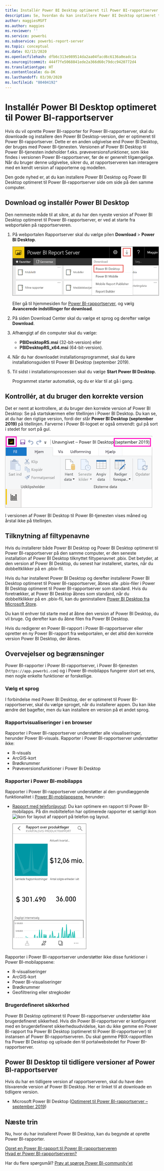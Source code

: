 ```yaml
---
title: Installér Power BI Desktop optimeret til Power BI-rapportserver
description: Se, hvordan du kan installere Power BI Desktop optimeret til Power BI-rapportserver
author: maggiesMSFT
ms.author: maggies
ms.reviewer: ''
ms.service: powerbi
ms.subservice: powerbi-report-server
ms.topic: conceptual
ms.date: 02/13/2020
ms.openlocfilehash: dfb6c313e989514da2aa04facd6c6136a0eadc1a
ms.sourcegitcommit: 444f7fe5068841ede2a366d60c79dcc9420772d4
ms.translationtype: HT
ms.contentlocale: da-DK
ms.lasthandoff: 03/30/2020
ms.locfileid: "80404192"
---
```

# <a name="install-power-bi-desktop-optimized-for-power-bi-report-server"></a>Installér Power BI Desktop optimeret til Power BI-rapportserver

Hvis du vil oprette Power BI-rapporter for Power BI-rapportserver, skal du downloade og installere den Power BI Desktop-version, der er optimeret til Power BI-rapportserver. Dette er en anden udgivelse end Power BI Desktop, der bruges med Power BI-tjenesten. Versionen af Power BI Desktop til Power BI-tjenesten indeholder f.eks. prøveversionsfunktioner, som ikke findes i versionen Power BI-rapportserver, før de er generelt tilgængelige. Når du bruger denne udgivelse, sikrer du, at rapportserveren kan interagere med en kendt version af rapporterne og modellen. 

Den gode nyhed er, at du kan installere Power BI Desktop og Power BI Desktop optimeret til Power BI-rapportserver side om side på den samme computer.

## <a name="download-and-install-power-bi-desktop"></a>Download og installér Power BI Desktop

Den nemmeste måde til at sikre, at du har den nyeste version af Power BI Desktop optimeret til Power BI-rapportserver, er ved at starte fra webportalen på rapportserveren.

1. På webportalen Rapportserver skal du vælge pilen **Download** > **Power BI Desktop**.

    ![Download Power BI Desktop fra webportalen](media/install-powerbi-desktop/report-server-download-web-portal.png)

    Eller gå til hjemmesiden for [Power BI-rapportserver](https://powerbi.microsoft.com/report-server/), og vælg **Avancerede indstillinger for download**.

2. På siden Download Center skal du vælge et sprog og derefter vælge **Download**.

3. Afhængigt af din computer skal du vælge: 

    - **PBIDesktopRS.msi** (32-bit-version) eller
    - **PBIDesktopRS_x64.msi** (64-bit-version).

1. Når du har downloadet installationsprogrammet, skal du køre installationsguiden til Power BI Desktop (september 2019).

2. Til sidst i installationsprocessen skal du vælge **Start Power BI Desktop**.

    Programmet starter automatisk, og du er klar til at gå i gang.

## <a name="verify-youre-using-the-correct-version"></a>Kontrollér, at du bruger den korrekte version
Det er nemt at kontrollere, at du bruger den korrekte version af Power BI Desktop: Se på startskærmen eller titellinjen i Power BI Desktop. Du kan se, at du har den rigtige version, fordi der står **Power BI Desktop (september 2019)** på titellinjen. Farverne i Power BI-logoet er også omvendt: gul på sort i stedet for sort på gul.

![Power BI Desktop – september 2019](media/install-powerbi-desktop/power-bi-report-server-desktop-sept-2019.png)

I versionen af Power BI Desktop til Power BI-tjenesten vises måned og årstal ikke på titellinjen.

## <a name="file-extension-association"></a>Tilknytning af filtypenavne
Hvis du installerer både Power BI Desktop og Power BI Desktop optimeret til Power BI-rapportserver på den samme computer, er den seneste installation af Power BI Desktop tilknyttet filtypenavnet .pbix. Det betyder, at den version af Power BI Desktop, du senest har installeret, startes, når du dobbeltklikker på en .pbix-fil.

Hvis du har installeret Power BI Desktop og derefter installerer Power BI Desktop optimeret til Power BI-rapportserver, åbnes alle .pbix-filer i Power BI Desktop optimeret til Power BI-rapportserver som standard. Hvis du foretrækker, at Power BI Desktop åbnes som standard, når du dobbeltklikker på en .pbix-fil, kan du geninstallere [Power BI Desktop fra Microsoft Store](https://aka.ms/pbidesktopstore).

Du kan til enhver tid starte med at åbne den version af Power BI Desktop, du vil bruge. Og derefter kan du åbne filen fra Power BI Desktop.

Hvis du redigerer en Power BI-rapport i Power BI-rapportserver eller opretter en ny Power BI-rapport fra webportalen, er det altid den korrekte version Power BI Desktop, der åbnes.

## <a name="considerations-and-limitations"></a>Overvejelser og begrænsninger

Power BI-rapporter i Power BI-rapportserver, i Power BI-tjenesten (`https://app.powerbi.com`) og i Power BI-mobilapps fungerer stort set ens, men nogle enkelte funktioner er forskellige.

### <a name="selecting-a-language"></a>Vælg et sprog

I forbindelse med Power BI Desktop, der er optimeret til Power BI-rapportserver, skal du vælge sproget, når du installerer appen. Du kan ikke ændre det bagefter, men du kan installere en version på et andet sprog.

### <a name="report-visuals-in-a-browser"></a>Rapportvisualiseringer i en browser

Rapporter i Power BI-rapportserver understøtter alle visualiseringer, herunder Power BI-visuals. Rapporter i Power BI-rapportserver understøtter ikke:

* R-visuals
* ArcGIS-kort
* Brødkrummer
* Prøveversionsfunktioner i Power Bi Desktop

### <a name="reports-in-the-power-bi-mobile-apps"></a>Rapporter i Power BI-mobilapps

Rapporter i Power BI-rapportserver understøtter al den grundlæggende funktionalitet i [Power BI-mobilappsene](../consumer/mobile/mobile-apps-for-mobile-devices.md), herunder:

* [Rapport med telefonlayout](../desktop-create-phone-report.md): Du kan optimere en rapport til Power BI-mobilapps. På din mobiltelefon har optimerede rapporter et særligt ikon ![ikon for layout af rapport på telefon](media/install-powerbi-desktop/power-bi-rs-mobile-optimized-icon.png) og layout.
  
    ![Rapport optimeret til telefoner](media/install-powerbi-desktop/power-bi-rs-mobile-optimized-report.png)

Rapporter i Power BI-rapportserver understøtter ikke disse funktioner i Power BI-mobilappsene:

* R-visualiseringer
* ArcGIS-kort
* Power BI-visualiseringer
* Brødkrummer
* Geofiltrering eller stregkoder

### <a name="custom-security"></a>Brugerdefineret sikkerhed

Power BI Desktop optimeret til Power BI-rapportserver understøtter ikke brugerdefineret sikkerhed. Hvis din Power BI-rapportserver er konfigureret med en brugerdefineret sikkerhedsudvidelse, kan du ikke gemme en Power BI-rapport fra Power BI Desktop (optimeret til Power BI-rapportserver) til instansen af Power BI-rapportserveren. Du skal gemme PBIX-rapportfilen fra Power BI Desktop og uploade den til portalwebstedet for Power BI-rapportserver.

## <a name="power-bi-desktop-for-earlier-versions-of-power-bi-report-server"></a>Power BI Desktop til tidligere versioner af Power BI-rapportserver

Hvis du har en tidligere version af rapportserveren, skal du have den tilsvarende version af Power BI Desktop. Her er linket til at downloade en tidligere version.

- Microsoft Power BI Desktop ([Optimeret til Power BI-rapportserver – september 2019](https://go.microsoft.com/fwlink/?linkid=2103723))

## <a name="next-steps"></a>Næste trin

Nu, hvor du har installeret Power BI Desktop, kan du begynde at oprette Power BI-rapporter.

[Opret en Power BI-rapport til Power BI-rapportserveren](quickstart-create-powerbi-report.md)  
[Hvad er Power BI-rapportserveren?](get-started.md)

Har du flere spørgsmål? [Prøv at spørge Power BI-community'et](https://community.powerbi.com/)
